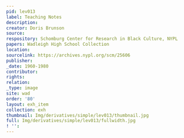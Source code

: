 ```yaml
---
pid: lev013
label: Teaching Notes
description:
creator: Doris Brunson
source:
respository: Schomburg Center for Research in Black Culture, NYPL
papers: Wadleigh High School Collection
location:
sourcelink: https://archives.nypl.org/scm/25606
publisher:
_date: 1960-1980
contributor:
rights:
relation:
_type: image
site: wad
order: '80'
layout: exh_item
collection: exh
thumbnail: Img/derivatives/simple/lev013/thumbnail.jpg
full: Img/derivatives/simple/lev013/fullwidth.jpg
! '':
---
```

